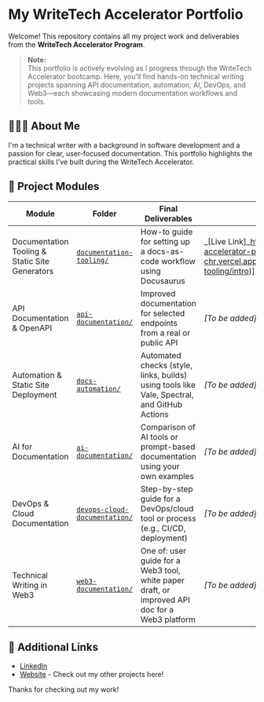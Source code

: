 # My WriteTech Accelerator Portfolio

Welcome! This repository contains all my project work and deliverables from the **WriteTech Accelerator Program**.

> **Note:**  
> This portfolio is actively evolving as I progress through the WriteTech Accelerator bootcamp. Here, you'll find hands-on technical writing projects spanning API documentation, automation, AI, DevOps, and Web3—each showcasing modern documentation workflows and tools.

## 👩🏽‍💻 About Me

I'm a technical writer with a background in software development and a passion for clear, user-focused documentation. This portfolio highlights the practical skills I’ve built during the WriteTech Accelerator.

## 📁 Project Modules

| Module                                         | Folder                                                            | Final Deliverables                                                                             | Live Link                                                                                                |
|------------------------------------------------|-------------------------------------------------------------------|------------------------------------------------------------------------------------------------|----------------------------------------------------------------------------------------------------------|
| Documentation Tooling & Static Site Generators | [`documentation-tooling/`](/docs/documentation-tooling/)          | How-to guide for setting up a docs-as-code workflow using Docusaurus                           | _[Live Link]_https://writetech-accelerator-portfolio-chr.vercel.app/docs/documentation-tooling/intro)] |
| API Documentation & OpenAPI                    | [`api-documentation/`](/docs/api-documentation)                   | Improved documentation for selected endpoints from a real or public API                        | _[To be added]_                                                                                          |
| Automation & Static Site Deployment            | [`docs-automation/`](/docs/docs-automation)                       | Automated checks (style, links, builds) using tools like Vale, Spectral, and GitHub Actions    | _[To be added]_                                                                                          |
| AI for Documentation                           | [`ai-documentation/`](/docs/ai-documentation)                     | Comparison of AI tools or prompt-based documentation using your own examples                   | _[To be added]_                                                                                          |
| DevOps & Cloud Documentation                   | [`devops-cloud-documentation/`](/docs/devops-cloud-documentation) | Step-by-step guide for a DevOps/cloud tool or process (e.g., CI/CD, deployment)                | _[To be added]_                                                                                          |
| Technical Writing in Web3                      | [`web3-documentation/`](/docs/web3-documentation)                 | One of: user guide for a Web3 tool, white paper draft, or improved API doc for a Web3 platform | _[To be added]_                                                                                          |

## 🔗 Additional Links

- [LinkedIn](https://linkedin.com/in/christinebelzie)
- [Website](https://christinebelzie.carrd.co/) - Check out my other projects here!

Thanks for checking out my work!